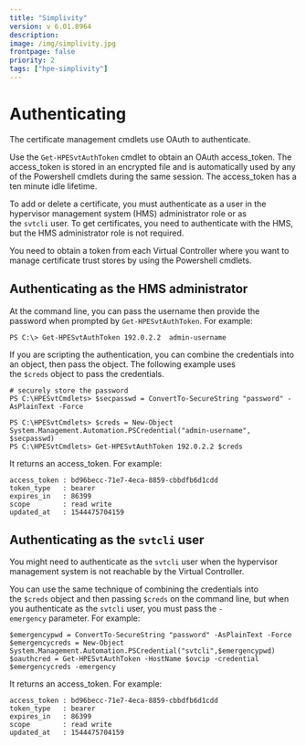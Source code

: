 ```yaml
---
title: "Simplivity"
version: v 6.01.8964
description:
image: /img/simplivity.jpg
frontpage: false
priority: 2
tags: ["hpe-simplivity"]
---
```


Authenticating
==============

The certificate management cmdlets use OAuth to authenticate.

Use the `Get-HPESvtAuthToken` cmdlet to obtain an OAuth access_token. The access_token is stored in an encrypted file and is automatically used by any of the Powershell cmdlets during the same session. The access_token has a ten minute idle lifetime.

To add or delete a certificate, you must authenticate as a user in the hypervisor management system (HMS) administrator role or as the `svtcli` user. To get certificates, you need to authenticate with the HMS, but the HMS administrator role is not required.

You need to obtain a token from each Virtual Controller where you want to manage certificate trust stores by using the Powershell cmdlets.

Authenticating as the HMS administrator
---------------------------------------

At the command line, you can pass the username then provide the password when prompted by `Get-HPESvtAuthToken`. For example:

```
PS C:\> Get-HPESvtAuthToken 192.0.2.2  admin-username
```

If you are scripting the authentication, you can combine the credentials into an object, then pass the object. The following example uses the `$creds` object to pass the credentials.

```
# securely store the password
PS C:\HPESvtCmdlets> $secpasswd = ConvertTo-SecureString "password" -AsPlainText -Force

PS C:\HPESvtCmdlets> $creds = New-Object System.Management.Automation.PSCredential("admin-username", $secpasswd)
PS C:\HPESvtCmdlets> Get-HPESvtAuthToken 192.0.2.2 $creds
```

It returns an access_token. For example:

```
access_token : bd96becc-71e7-4eca-8859-cbbdfb6d1cdd
token_type   : bearer
expires_in   : 86399
scope        : read write
updated_at   : 1544475704159
```

Authenticating as the `svtcli` user
-----------------------------------

You might need to authenticate as the `svtcli` user when the hypervisor management system is not reachable by the Virtual Controller.

You can use the same technique of combining the credentials into the `$creds` object and then passing `$creds` on the command line, but when you authenticate as the `svtcli` user, you must pass the `-emergency` parameter. For example:

```
$emergencypwd = ConvertTo-SecureString "password" -AsPlainText -Force
$emergencycreds = New-Object System.Management.Automation.PSCredential("svtcli",$emergencypwd)
$oauthcred = Get-HPESvtAuthToken -HostName $ovcip -credential $emergencycreds -emergency
```

It returns an access_token. For example:

```
access_token : bd96becc-71e7-4eca-8859-cbbdfb6d1cdd
token_type   : bearer
expires_in   : 86399
scope        : read write
updated_at   : 1544475704159
```

